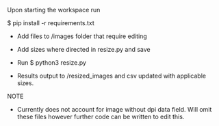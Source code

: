 Upon starting the workspace run 

$ pip install -r requirements.txt

- Add files to /images folder that require editing 

- Add sizes where directed in resize.py and save

- Run 
    $ python3 resize.py 

- Results output to /resized_images and csv updated with applicable sizes. 


NOTE

- Currently does not account for image without dpi data field. Will omit these files however further code can be written to edit this. 

